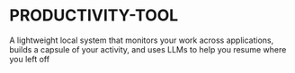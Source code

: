 # PRODUCTIVITY-TOOL
A lightweight local system that monitors your work across applications, builds a capsule of your activity, and uses LLMs to help you resume where you left off 
